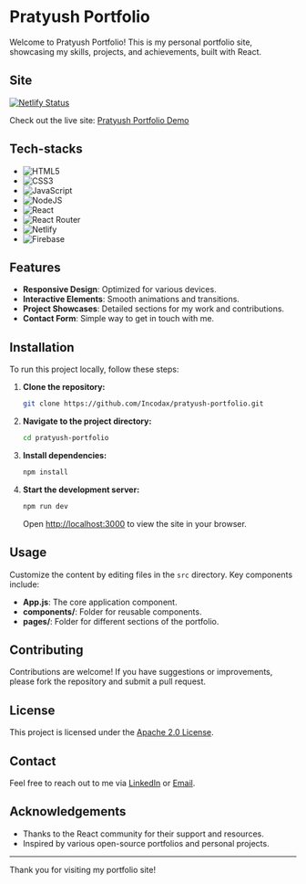 # Pratyush Portfolio

Welcome to Pratyush Portfolio! This is my personal portfolio site, showcasing my skills, projects, and achievements, built with React.

## Site

[![Netlify Status](https://api.netlify.com/api/v1/badges/06a150fc-4ee0-4dae-80c1-812bf15360a0/deploy-status)](https://app.netlify.com/sites/nvmpratyush/deploys)

Check out the live site: [Pratyush Portfolio Demo](https://pratyush.io)

## Tech-stacks

-   ![HTML5](https://img.shields.io/badge/html5-%23E34F26.svg?style=for-the-badge&logo=html5&logoColor=white)
-   ![CSS3](https://img.shields.io/badge/css3-%231572B6.svg?style=for-the-badge&logo=css3&logoColor=white)
-   ![JavaScript](https://img.shields.io/badge/javascript-%23323330.svg?style=for-the-badge&logo=javascript&logoColor=%23F7DF1E)
-   ![NodeJS](https://img.shields.io/badge/node.js-6DA55F?style=for-the-badge&logo=node.js&logoColor=white)
-   ![React](https://img.shields.io/badge/react-%2320232a.svg?style=for-the-badge&logo=react&logoColor=%2361DAFB)
-   ![React Router](https://img.shields.io/badge/React_Router-CA4245?style=for-the-badge&logo=react-router&logoColor=white)
-   ![Netlify](https://img.shields.io/badge/netlify-%23000000.svg?style=for-the-badge&logo=netlify&logoColor=#00C7B7)
-   ![Firebase](https://img.shields.io/badge/firebase-a08021?style=for-the-badge&logo=firebase&logoColor=ffcd34)

## Features

-   **Responsive Design**: Optimized for various devices.
-   **Interactive Elements**: Smooth animations and transitions.
-   **Project Showcases**: Detailed sections for my work and contributions.
-   **Contact Form**: Simple way to get in touch with me.

## Installation

To run this project locally, follow these steps:

1. **Clone the repository:**

    ```bash
    git clone https://github.com/Incodax/pratyush-portfolio.git
    ```

2. **Navigate to the project directory:**

    ```bash
    cd pratyush-portfolio
    ```

3. **Install dependencies:**

    ```bash
    npm install
    ```

4. **Start the development server:**

    ```bash
    npm run dev
    ```

    Open [http://localhost:3000](http://localhost:3000) to view the site in your browser.

## Usage

Customize the content by editing files in the `src` directory. Key components include:

-   **App.js**: The core application component.
-   **components/**: Folder for reusable components.
-   **pages/**: Folder for different sections of the portfolio.

## Contributing

Contributions are welcome! If you have suggestions or improvements, please fork the repository and submit a pull request.

## License

This project is licensed under the [Apache 2.0 License](LICENSE).

## Contact

Feel free to reach out to me via [LinkedIn](https://www.linkedin.com/in/pratyush-kumar-751a1229b/) or [Email](mailto:pratyush.devloper@gmail.com).

## Acknowledgements

-   Thanks to the React community for their support and resources.
-   Inspired by various open-source portfolios and personal projects.

---

Thank you for visiting my portfolio site!
